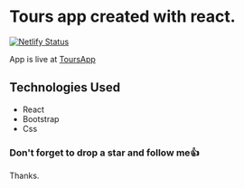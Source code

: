 # Tours app created with react.

[![Netlify Status](https://api.netlify.com/api/v1/badges/233c348e-2b1a-426c-9109-1dfcc27c2200/deploy-status)](https://app.netlify.com/sites/toursa/deploys)

App is live at [ToursApp](https://toursa.netlify.app/)

## Technologies Used
- React
- Bootstrap
- Css

### Don't forget to drop a star and follow me:+1:
Thanks.

